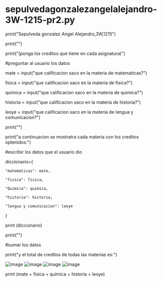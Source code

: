 # sepulvedagonzalezangelalejandro-3W-1215-pr2.py
print("Sepulveda gonzalez Angel Alejandro,3W,1215")

print("")

print("(ponga los creditos que tiene en cada asignatura)")

#preguntar al usuario los datos

mate = input("que calificacion saco en la materia de matematicas?")

fisica = input("que calificacion saco en la materia de fisica?")

quimica = input("que calificacion saco en la materia de quimica?")

historia = input("que calificacion saco en la materia de historia?")

leoye = input("que calificacion saco en la materia de lengua y comunicacion?")

print("")

print("a continuacion se mostratra cada materia con los creditos optenidos:")

#escribir los datos que el usuario dio

diccionario={

    "matematicas": mate,
    
    "fisica": fisica,
    
    "Quimica": quimica,
    
    "historia": historia,
    
    "lengua y comunicacion": leoye
}

print (diccionario)

print("")

#sumar los datos

print("y el total de creditos de todas las materias es:")

![image](https://github.com/user-attachments/assets/ddbc5417-4cb3-46a9-9cec-299a389642f6)
![image](https://github.com/user-attachments/assets/ba0dcb91-135c-4945-bc93-7a0b9017c832)
![image](https://github.com/user-attachments/assets/b557e06a-dfe4-4c45-a3d8-ff6fae99ebe6)
![image](https://github.com/user-attachments/assets/6df56de7-e678-4ae4-9d34-a0c857c05a14)




print (mate + fisica + quimica + historia + leoye)

